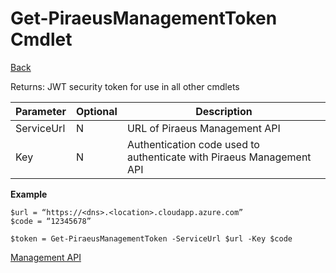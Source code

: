 ﻿
Get-PiraeusManagementToken Cmdlet
===
[Back](MgmtApi.md)

Returns: JWT security token for use in all other cmdlets

| **Parameter** | **Optional** | **Description**                                                      |
|---------------|--------------|----------------------------------------------------------------------|
| ServiceUrl    | N            | URL of Piraeus Management API                                        |
| Key           | N            | Authentication code used to authenticate with Piraeus Management API |
                                                                                                    

**Example**
```
$url = “https://<dns>.<location>.cloudapp.azure.com”  
$code = “12345678”

$token = Get-PiraeusManagementToken -ServiceUrl $url -Key $code
```
[Management API](MgmtApi.md)


